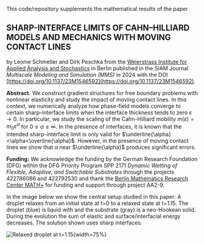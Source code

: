 This code/repository supplements the mathematical results of the paper 

## **SHARP-INTERFACE LIMITS OF CAHN–HILLIARD MODELS AND MECHANICS WITH MOVING CONTACT LINES**

by Leonie Schmeller and Dirk Peschka from the [Weierstrass Institute for Applied Analysis and Stochastics](https://www.wias-berlin.de) in Berlin published in the SIAM Journal *Multiscale Modeling and Simulation (MMS)*
in 2024 with the DOI [https://doi.org/10.1137/23M1546592](https://doi.org/10.1137/23M1546592).

**Abstract.** We construct gradient structures for free boundary problems with nonlinear elasticity and study the impact of moving contact lines. In this context, we numerically analyze how phase-field models converge to certain sharp-interface limits when the interface thickness tends to zero $\varepsilon\to 0$. In particular, we study the scaling of the Cahn-Hilliard mobility $m(\varepsilon)=m_0\varepsilon^\alpha$ for $0\le \alpha \le \infty$. In the presence of interfaces, it is known that the intended sharp-interface limit is only valid for $\underline{\alpha}<\alpha<\overline{\alpha}$.  However, in the presence of moving contact lines we show that $\alpha$ near $\underline{\alpha}$ produces significant errors.

**Funding:** We acknowledge the funding by the German Research Foundation (DFG) within the DFG Priority Program SPP 2171 *Dynamic Wetting of Flexible, Adaptive, and Switchable Substrates* through the projects 422786086 and 422792530 and thank the [Berlin Mathematics Research Center MATH+](https://mathplus.de) for funding and support through project AA2-9.

In the image below we show the central setup studied in this paper: A droplet relaxes from an initial state at t=0 to a relaxed state at t=1.15. The droplet (blue) is liquid with and the substrate (gray) is a neo-Hookean solid. During the evolution the sum of elastic and surface/interfacial energy decreases. The solution shown uses sharp interfaces.

![Relaxed droplet at t=1.15](./media/droplet3D.0024.png){width=75%}
